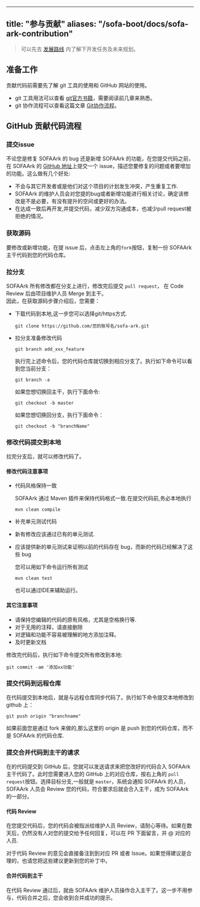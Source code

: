 
---
title: "参与贡献"
aliases: "/sofa-boot/docs/sofa-ark-contribution"
---


> 可以先去 [发展路线](../sofa-ark-roadmap) 内了解下开发任务及未来规划。

## 准备工作

贡献代码前需要先了解 git 工具的使用和 GitHub 网站的使用。

* git 工具用法可以查看 [git官方书籍](http://git-scm.com/book/zh/v1)，需要阅读前几章来熟悉。
* git 协作流程可以查看这篇文章 [Git协作流程](http://www.ruanyifeng.com/blog/2015/12/git-workflow.html)。

## GitHub 贡献代码流程

### 提交issue

不论您是修复 SOFAArk 的 bug 还是新增 SOFAArk 的功能，在您提交代码之前，在 SOFAArk 的 [GitHub 地址](https://github.com/sofastack/sofa-ark)上提交一个 issue，描述您要修复的问题或者要增加的功能。这么做有几个好处:

* 不会与其它开发者或是他们对这个项目的计划发生冲突，产生重复工作.
* SOFAArk 的维护人员会对您提的bug或者新增功能进行相关讨论，确定该修改是不是必要，有没有提升的空间或更好的办法。
* 在达成一致后再开发,并提交代码，减少双方沟通成本，也减少pull request被拒绝的情况。


### 获取源码

要修改或新增功能，在提 issue 后，点击左上角的`fork`按钮，复制一份 SOFAArk 主干代码到您的代码仓库。

### 拉分支

SOFAArk 所有修改都在分支上进行，修改完后提交 `pull request`， 在 Code Review 后由项目维护人员 Merge 到主干。  
因此，在获取源码步骤介绍后，您需要：

* 下载代码到本地,这一步您可以选择git/https方式.


  ```
  git clone https://github.com/您的账号名/sofa-ark.git
  ```

* 拉分支准备修改代码

  ```
  git branch add_xxx_feature
  ```

  执行完上述命令后，您的代码仓库就切换到相应分支了。执行如下命令可以看到您当前分支：

  ```
  git branch -a
  ```

  如果您想切换回主干，执行下面命令:

  ```
  git checkout -b master
  ```

  如果您想切换回分支，执行下面命令：

  ```
  git checkout -b "branchName"
  ```

### 修改代码提交到本地

拉完分支后，就可以修改代码了。

#### 修改代码注意事项

* 代码风格保持一致

  SOFAArk 通过 Maven 插件来保持代码格式一致.在提交代码前,务必本地执行

  ```plain
  mvn clean compile
  ```

* 补充单元测试代码
* 新有修改应该通过已有的单元测试.
* 应该提供新的单元测试来证明以前的代码存在 bug，而新的代码已经解决了这些 bug

  您可以用如下命令运行所有测试
  ```
  mvn clean test
  ```

  也可以通过IDE来辅助运行。

#### 其它注意事项

* 请保持您编辑的代码的原有风格，尤其是空格换行等.
* 对于无用的注释，请直接删除
* 对逻辑和功能不容易被理解的地方添加注释。
* 及时更新文档

修改完代码后，执行如下命令提交所有修改到本地:

  ```
  git commit -am '添加xx功能'
  ```

### 提交代码到远程仓库

在代码提交到本地后，就是与远程仓库同步代码了。执行如下命令提交本地修改到 github 上：

```
git push origin "branchname"
```

如果前面您是通过 fork 来做的,那么这里的 origin 是 push 到您的代码仓库，而不是 SOFAArk 的代码仓库.

### 提交合并代码到主干的请求

在的代码提交到 GitHub 后，您就可以发送请求来把您改好的代码合入 SOFAArk 主干代码了。此时您需要进入您的 GitHub 上的对应仓库，按右上角的 `pull request`按钮。选择目标分支,一般就是 `master`，系统会通知 SOFAArk 的人员， SOFAArk 人员会 Review 您的代码，符合要求后就会合入主干，成为 SOFAArk 的一部分。

#### 代码 Review

在您提交代码后，您的代码会被指派给维护人员 Review，请耐心等待。如果在数天后，仍然没有人对您的提交给予任何回复，可以在 PR 下面留言，并 @ 对应的人员.

对于代码 Review 的意见会直接备注到到对应 PR 或者 Issue。如果觉得建议是合理的，也请您把这些建议更新到您的补丁中。

#### 合并代码到主干

在代码 Review 通过后，就由 SOFAArk 维护人员操作合入主干了。这一步不用参与，代码合并之后，您会收到合并成功的提示。
